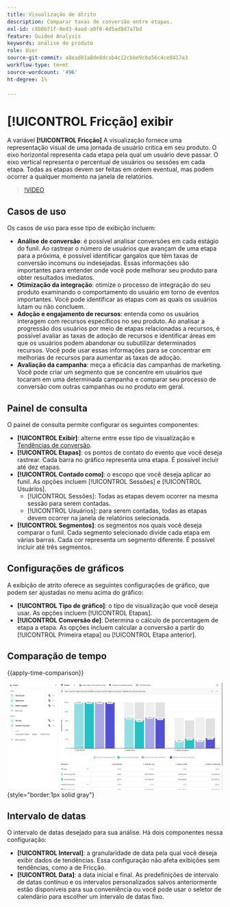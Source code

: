```yaml
---
title: Visualização de atrito
description: Comparar taxas de conversão entre etapas.
exl-id: c8b0b71f-8ed3-4aad-a0f8-4d5ad8d7a7bd
feature: Guided Analysis
keywords: análise do produto
role: User
source-git-commit: a8ead81a8de8dcab4c12cbbe9cba56c4ce8417a3
workflow-type: tm+mt
source-wordcount: '496'
ht-degree: 1%

---
```


# [!UICONTROL Fricção] exibir

A variável **[!UICONTROL Fricção]** A visualização fornece uma representação visual de uma jornada de usuário crítica em seu produto. O eixo horizontal representa cada etapa pela qual um usuário deve passar. O eixo vertical representa o percentual de usuários ou sessões em cada etapa. Todas as etapas devem ser feitas em ordem eventual, mas podem ocorrer a qualquer momento na janela de relatórios.

>[!VIDEO](https://video.tv.adobe.com/v/3421663/?learn=on)

## Casos de uso

Os casos de uso para esse tipo de exibição incluem:

* **Análise de conversão**: é possível analisar conversões em cada estágio do funil. Ao rastrear o número de usuários que avançam de uma etapa para a próxima, é possível identificar gargalos que têm taxas de conversão incomuns ou indesejadas. Essas informações são importantes para entender onde você pode melhorar seu produto para obter resultados imediatos.
* **Otimização da integração**: otimize o processo de integração do seu produto examinando o comportamento do usuário em torno de eventos importantes. Você pode identificar as etapas com as quais os usuários lutam ou não concluem.
* **Adoção e engajamento de recursos**: entenda como os usuários interagem com recursos específicos no seu produto. Ao analisar a progressão dos usuários por meio de etapas relacionadas a recursos, é possível avaliar as taxas de adoção de recursos e identificar áreas em que os usuários podem abandonar ou subutilizar determinados recursos. Você pode usar essas informações para se concentrar em melhorias de recursos para aumentar as taxas de adoção.
* **Avaliação da campanha**: meça a eficácia das campanhas de marketing. Você pode criar um segmento que se concentre em usuários que tocaram em uma determinada campanha e comparar seu processo de conversão com outras campanhas ou no produto em geral.

## Painel de consulta

O painel de consulta permite configurar os seguintes componentes:

* **[!UICONTROL Exibir]**: alterne entre esse tipo de visualização e [Tendências de conversão](conversion-trends.md).
* **[!UICONTROL Etapas]**: os pontos de contato do evento que você deseja rastrear. Cada barra no gráfico representa uma etapa. É possível incluir até dez etapas.
* **[!UICONTROL Contado como]**: o escopo que você deseja aplicar ao funil. As opções incluem [!UICONTROL Sessões] e [!UICONTROL Usuários].
   * [!UICONTROL Sessões]: Todas as etapas devem ocorrer na mesma sessão para serem contadas.
   * [!UICONTROL Usuários]: para serem contadas, todas as etapas devem ocorrer na janela de relatórios selecionada.
* **[!UICONTROL Segmentos]**: os segmentos nos quais você deseja comparar o funil. Cada segmento selecionado divide cada etapa em várias barras. Cada cor representa um segmento diferente. É possível incluir até três segmentos.

## Configurações de gráficos

A exibição de atrito oferece as seguintes configurações de gráfico, que podem ser ajustadas no menu acima do gráfico:

* **[!UICONTROL Tipo de gráfico]**: o tipo de visualização que você deseja usar. As opções incluem [!UICONTROL Etapas].
* **[!UICONTROL Conversão de]**: Determina o cálculo de porcentagem de etapa a etapa. As opções incluem calcular a conversão a partir do [!UICONTROL Primeira etapa] ou [!UICONTROL Etapa anterior].

## Comparação de tempo

{{apply-time-comparison}}

![Comparação de tempo de atrito](../assets/friction-compare.png){style="border:1px solid gray"}

## Intervalo de datas

O intervalo de datas desejado para sua análise. Há dois componentes nessa configuração:

* **[!UICONTROL Interval]**: a granularidade de data pela qual você deseja exibir dados de tendências. Essa configuração não afeta exibições sem tendências, como a de Fricção.
* **[!UICONTROL Data]**: a data inicial e final. As predefinições de intervalo de datas contínuo e os intervalos personalizados salvos anteriormente estão disponíveis para sua conveniência ou você pode usar o seletor de calendário para escolher um intervalo de datas fixo.

